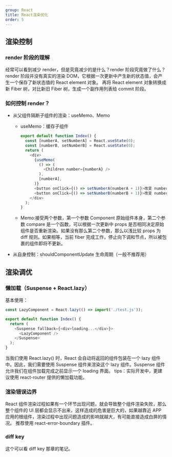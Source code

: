 ```yaml
---
group: React
title: React渲染优化
order: 5
---
```


## 渲染控制

### render 阶段的理解

经常可以看到减少 render，但是究竟减少的是什么？render 阶段究竟做了什么？
render 阶段并没有真实的渲染 DOM，它根据一次更新中产生新的状态值，会产生一个保存了新状态值的 React element 对象。
再将 React element 对象转换成新 Fiber 树，对比新旧 Fiber 树，生成一个副作用列表给 commit 阶段。

### 如何控制 render？

- 从父组件隔断子组件的渲染：useMemo、Memo

  - useMemo：缓存子组件

    ```js
    export default function Index() {
      const [numberA, setNumberA] = React.useState(0);
      const [numberB, setNumberB] = React.useState(0);
      return (
        <div>
          {useMemo(
            () => (
              <Children number={numberA} />
            ),
            [numberA],
          )}
          <button onClick={() => setNumberA(numberA + 1)}>改变 numberA</button>
          <button onClick={() => setNumberB(numberB + 1)}>改变 numberB</button>
        </div>
      );
    }
    ```

  - Memo:接受两个参数，第一个参数 Component 原始组件本身，第二个参数 compare 是一个函数，可以根据一次更新中 props 是否相同决定原始组件是否重新渲染。如果没有那么第二个参数，那么以浅比较 props 为 diff 规则。如果相等，当前 fiber 完成工作，停止向下调和节点，所以被包裹的组件即将不更新。

- 从自身控制：shouldComponentUpdate 生命周期（一般不推荐用）

## 渲染调优

### 懒加载（Suspense + React.lazy）

基本使用：

```js
const LazyComponent = React.lazy(() => import('./test.js'));

export default function Index() {
  return (
    <Suspense fallback={<div>loading...</div>}>
      <LazyComponent />
    </Suspense>
  );
}
```

当我们使用 React.lazy() 时，React 会自动将返回的组件包装在一个 lazy 组件中。因此，我们需要使用 Suspense 组件来渲染这个 lazy 组件。Suspense 组件允许我们在组件加载完成之前显示一个 loading 界面。
tips：实际开发中，更建议使用 react-router 提供的懒加载功能。

### 渲染错误边界

React 组件渲染过程如果有一个环节出现问题，就会导致整个组件渲染失败，那么整个组件的 UI 层都会显示不出来，这样造成的危害是巨大的，如果越靠近 APP 应用的根组件，渲染过程中出现问题造成的影响就越大，有可能直接造成白屏的情况。
推荐使用 react-error-boundary 插件。

### diff key

这个可以看 diff key 那章的笔记。
